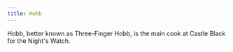```yaml
---
title: Hobb
---
```


Hobb, better known as Three-Finger Hobb, is the main cook at Castle Black for the Night's Watch.


